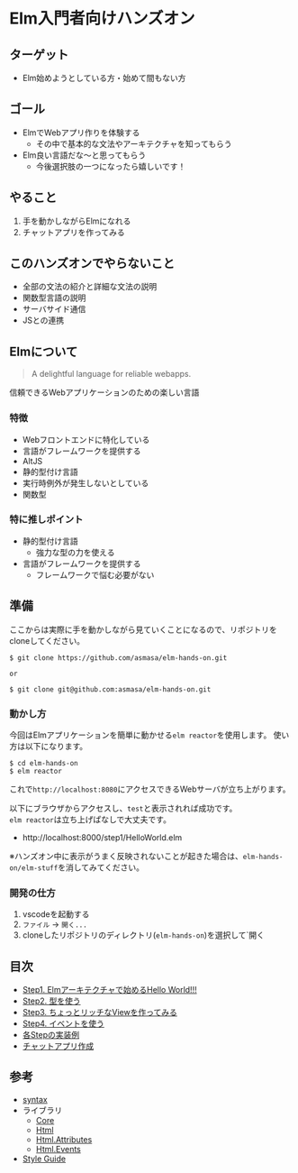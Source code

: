 # Elm入門者向けハンズオン

## ターゲット
- Elm始めようとしている方・始めて間もない方

## ゴール
- ElmでWebアプリ作りを体験する
  - その中で基本的な文法やアーキテクチャを知ってもらう
- Elm良い言語だな〜と思ってもらう
  - 今後選択肢の一つになったら嬉しいです！

## やること
1. 手を動かしながらElmになれる
1. チャットアプリを作ってみる

## このハンズオンでやらないこと
- 全部の文法の紹介と詳細な文法の説明
- 関数型言語の説明
- サーバサイド通信
- JSとの連携

## Elmについて
> A delightful language for reliable webapps.

信頼できるWebアプリケーションのための楽しい言語

### 特徴
- Webフロントエンドに特化している
- 言語がフレームワークを提供する
- AltJS
- 静的型付け言語
- 実行時例外が発生しないとしている
- 関数型

### 特に推しポイント
- 静的型付け言語
  - 強力な型の力を使える
- 言語がフレームワークを提供する
  - フレームワークで悩む必要がない

## 準備
ここからは実際に手を動かしながら見ていくことになるので、リポジトリをcloneしてください。

```
$ git clone https://github.com/asmasa/elm-hands-on.git

or

$ git clone git@github.com:asmasa/elm-hands-on.git
```

### 動かし方
今回はElmアプリケーションを簡単に動かせる`elm reactor`を使用します。
使い方は以下になります。

```
$ cd elm-hands-on
$ elm reactor
```

これで`http://localhost:8080`にアクセスできるWebサーバが立ち上がります。

以下にブラウザからアクセスし、`test`と表示されれば成功です。  
`elm reactor`は立ち上げぱなしで大丈夫です。

- http://localhost:8000/step1/HelloWorld.elm

※ハンズオン中に表示がうまく反映されないことが起きた場合は、`elm-hands-on/elm-stuff`を消してみてください。

### 開発の仕方
1. vscodeを起動する
1. `ファイル` -> `開く...`
1. cloneしたリポジトリのディレクトリ(`elm-hands-on`)を選択して`開く

## 目次
- [Step1. Elmアーキテクチャで始めるHello World!!!](step1/README.md)
- [Step2. 型を使う](step2/README.md)
- [Step3. ちょっとリッチなViewを作ってみる](step3/README.md)
- [Step4. イベントを使う](step4/README.md)
- [各Stepの実装例](sample)
- [チャットアプリ作成](https://github.com/asmasa/elm-chat)

## 参考
- [syntax](https://elm-lang.org/docs/syntax)
- ライブラリ
  - [Core](https://package.elm-lang.org/packages/elm/core/latest/)
  - [Html](https://package.elm-lang.org/packages/elm/html/latest/)
  - [Html.Attributes](https://package.elm-lang.org/packages/elm/html/latest/Html-Attributes)
  - [Html.Events](https://package.elm-lang.org/packages/elm/html/latest/Html-Events)
- [Style Guide](https://elm-lang.org/docs/style-guide)
